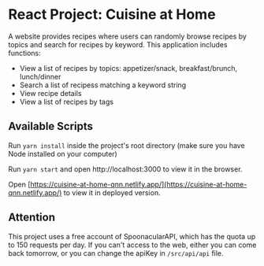 # React Project: Cuisine at Home
A website provides recipes where users can randomly browse recipes by topics and search for recipes by keyword. This application includes functions:

- View a list of recipes by topics: appetizer/snack, breakfast/brunch, lunch/dinner
- Search a list of recipess matching a keyword string
- View recipe details
- View a list of recipes by tags

## Available Scripts
Run `yarn install` inside the project's root directory (make sure you have Node installed on your computer)

Run `yarn start` and open http://localhost:3000 to view it in the browser.

Open [https://cuisine-at-home-qnn.netlify.app/](https://cuisine-at-home-qnn.netlify.app/) to view it in deployed version.

## Attention
This project uses a free account of SpoonacularAPI, which has the quota up to 150 requests per day. If you can't access to the web, either you can come back tomorrow, or you can change the apiKey in `/src/api/api` file.
